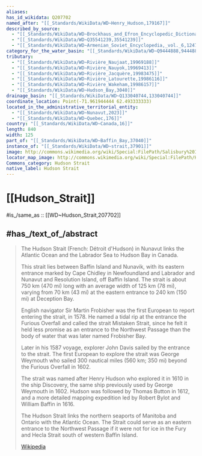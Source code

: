```yaml
---
aliases:
has_id_wikidata: Q207702
named_after: "[[_Standards/WikiData/WD~Henry_Hudson,179167]]"
described_by_source:
  - "[[_Standards/WikiData/WD~Brockhaus_and_Efron_Encyclopedic_Dictionary,602358]]"
  - "[[_Standards/WikiData/WD~Q35541239,35541239]]"
  - "[[_Standards/WikiData/WD~Armenian_Soviet_Encyclopedia,_vol._6,124737633]]"
category_for_the_water_basin: "[[_Standards/WikiData/WD~Q9444888,9444888]]"
tributary:
  - "[[_Standards/WikiData/WD~Rivière_Naujaat,19969188]]"
  - "[[_Standards/WikiData/WD~Rivière_Nauyok,19969413]]"
  - "[[_Standards/WikiData/WD~Rivière_Jacquère,19983475]]"
  - "[[_Standards/WikiData/WD~Rivière_Latourette,19986116]]"
  - "[[_Standards/WikiData/WD~Rivière_Wakeham,19986157]]"
  - "[[_Standards/WikiData/WD~Hudson_Bay,3040]]"
drainage_basin: "[[_Standards/WikiData/WD~Q133040744,133040744]]"
coordinate_location: Point(-71.961944444 62.493333333)
located_in_the_administrative_territorial_entity:
  - "[[_Standards/WikiData/WD~Nunavut,2023]]"
  - "[[_Standards/WikiData/WD~Quebec,176]]"
country: "[[_Standards/WikiData/WD~Canada,16]]"
length: 840
width: 125
part_of: "[[_Standards/WikiData/WD~Baffin_Bay,37040]]"
instance_of: "[[_Standards/WikiData/WD~strait,37901]]"
image: http://commons.wikimedia.org/wiki/Special:FilePath/Salisbury%20Island%2C%20Nunavut.jpg
locator_map_image: http://commons.wikimedia.org/wiki/Special:FilePath/Hudson%20Straat.PNG
Commons_category: Hudson Strait
native_label: Hudson Strait
---
```


# [[Hudson_Strait]] 

#is_/same_as :: [[WD~Hudson_Strait,207702]] 

## #has_/text_of_/abstract 

> The Hudson Strait (French: Détroit d'Hudson) in Nunavut 
> links the Atlantic Ocean and the Labrador Sea to Hudson Bay in Canada. 
> 
> This strait lies between Baffin Island and Nunavik, 
> with its eastern entrance marked by Cape Chidley in Newfoundland and Labrador 
> and Nunavut and Resolution Island, off Baffin Island. 
> The strait is about 750 km (470 mi) long with an average width of 125 km (78 mi), 
> varying from 70 km (43 mi) at the eastern entrance to 240 km (150 mi) at Deception Bay.
>
> English navigator Sir Martin Frobisher was the first European 
> to report entering the strait, in 1578. 
> He named a tidal rip at the entrance the Furious Overfall 
> and called the strait Mistaken Strait, 
> since he felt it held less promise as an entrance to the Northwest Passage 
> than the body of water that was later named Frobisher Bay. 
> 
> Later in his 1587 voyage, explorer John Davis sailed by the entrance to the strait. 
> The first European to explore the strait was George Weymouth 
> who sailed 300 nautical miles (560 km; 350 mi) beyond the Furious Overfall in 1602.
>
> The strait was named after Henry Hudson who explored it in 1610 in the ship Discovery, the same ship previously used by George Weymouth in 1602. Hudson was followed by Thomas Button in 1612, and a more detailed mapping expedition led by Robert Bylot and William Baffin in 1616.
>
> The Hudson Strait links the northern seaports of Manitoba and Ontario with the Atlantic Ocean. The Strait could serve as an eastern entrance to the Northwest Passage if it were not for ice in the Fury and Hecla Strait south of western Baffin Island.
>
> [Wikipedia](https://en.wikipedia.org/wiki/Hudson%20Strait) 

